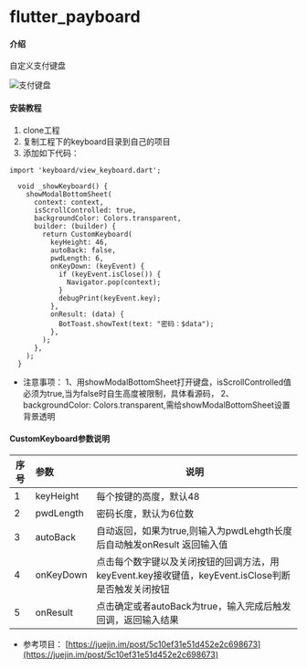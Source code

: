 # flutter_payboard

#### 介绍
自定义支付键盘

![支付键盘](https://raw.githubusercontent.com/limhGeek/flutter_payboard/master/image/keyboard.gif)

#### 安装教程

1.  clone工程
2.  复制工程下的keyboard目录到自己的项目
3.  添加如下代码：

```
import 'keyboard/view_keyboard.dart';
```

```
  void _showKeyboard() {
    showModalBottomSheet(
      context: context,
      isScrollControlled: true,
      backgroundColor: Colors.transparent,
      builder: (builder) {
        return CustomKeyboard(
          keyHeight: 46,
          autoBack: false,
          pwdLength: 6,
          onKeyDown: (keyEvent) {
            if (keyEvent.isClose()) {
              Navigator.pop(context);
            }
            debugPrint(keyEvent.key);
          },
          onResult: (data) {
            BotToast.showText(text: "密码：$data");
          },
        );
      },
    );
  }

```

- 注意事项：
1、用showModalBottomSheet打开键盘，isScrollControlled值必须为true,当为false时自生高度被限制，具体看源码，
2、backgroundColor: Colors.transparent,需给showModalBottomSheet设置背景透明

#### CustomKeyboard参数说明

序号|参数|说明
--|:--|--
1 |keyHeight |每个按键的高度，默认48
2 |pwdLength |密码长度，默认为6位数
3 |autoBack |自动返回，如果为true,则输入为pwdLehgth长度后自动触发onResult 返回输入值
4 |onKeyDown |点击每个数字键以及关闭按钮的回调方法，用keyEvent.key接收键值，keyEvent.isClose判断是否触发关闭按钮
5 |onResult  |点击确定或者autoBack为true，输入完成后触发回调，返回输入结果

- 参考项目：
[https://juejin.im/post/5c10ef31e51d452e2c698673](https://juejin.im/post/5c10ef31e51d452e2c698673)

